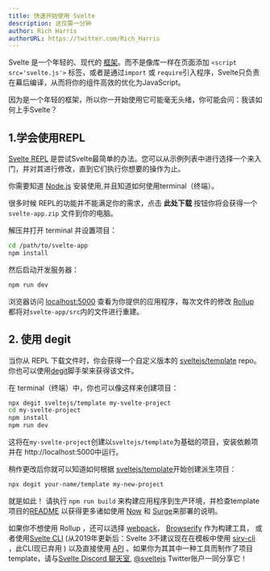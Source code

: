 ```yaml
---
title: 快速开始使用 Svelte
description: 这仅需一分钟
author: Rich Harris
authorURL: https://twitter.com/Rich_Harris
---
```


Svelte 是一个年轻的、现代的 [框架](/blog/frameworks-without-the-framework)。而不是像库一样在页面添加 `<script src='svelte.js'>` 标签，或者是通过`import` 或 `require`引入程序，Svelte只负责在幕后编译，从而将你的组件高效的优化为JavaScript。

因为是一个年轻的框架，所以你一开始使用它可能毫无头绪，你可能会问：我该如何上手Svelte？


## 1.学会使用REPL

 [Svelte REPL](repl) 是尝试Svelte最简单的办法。您可以从示例列表中进行选择一个来入门，并对其进行修改，直到它们执行你想要的操作为止。

<aside><p>你需要知道 <a href="https://nodejs.org/">Node.js</a> 安装使用,并且知道如何使用terminal（终端）。</p></aside>

很多时候 REPL的功能并不能满足你的需求，点击 **此处下载** 按钮你将会获得一个 `svelte-app.zip` 文件到你的电脑。

解压并打开 terminal 并设置项目：

```bash
cd /path/to/svelte-app
npm install
```

然后启动开发服务器：

```bash
npm run dev
```

浏览器访问 [localhost:5000](http://localhost:5000) 查看为你提供的应用程序，每次文件的修改 [Rollup](https://rollupjs.org) 都将对`svelte-app/src`内的文件进行重建。


## 2. 使用 degit

当你从 REPL 下载文件时，你会获得一个自定义版本的 [sveltejs/template](https://github.com/sveltejs/template) repo。你也可以使用[degit](https://github.com/Rich-Harris/degit)脚手架来获得该文件。

在 terminal（终端）中，你也可以像这样来创建项目： 

```bash
npx degit sveltejs/template my-svelte-project
cd my-svelte-project
npm install
npm run dev
```

这将在`my-svelte-project`创建以`sveltejs/template`为基础的项目，安装依赖项并在 http://localhost:5000中运行。

稍作更改后你就可以知道如何根据 [sveltejs/template](https://github.com/sveltejs/template)开始创建派生项目：

```bash
npx degit your-name/template my-new-project
```

就是如此！ 请执行 `npm run build` 来构建应用程序到生产环境，并检查template项目的[README](https://github.com/sveltejs/template/blob/master/README.md) 以获得更多诸如使用 [Now](https://zeit.co/now) 和 [Surge](http://surge.sh/)来部署的说明。

如果你不想使用 Rollup ，还可以选择 [webpack](https://github.com/sveltejs/svelte-loader)， [Browserify](https://github.com/tehshrike/sveltify) 作为构建工具， 或者使用[Svelte CLI](https://github.com/sveltejs/svelte-cli) (从2019年更新后：Svelte 3不建议现在在模板中使用 [sirv-cli](https://www.npmjs.com/package/sirv-cli) ，此CLI现已弃用 ) 以及直接使用 [API](https://github.com/sveltejs/svelte/tree/v2#api) 。如果你为其其中一种工具而制作了项目template，请与[Svelte Discord 聊天室](chat),  [@sveltejs](https://twitter.com/sveltejs)  Twitter账户一同分享它！
